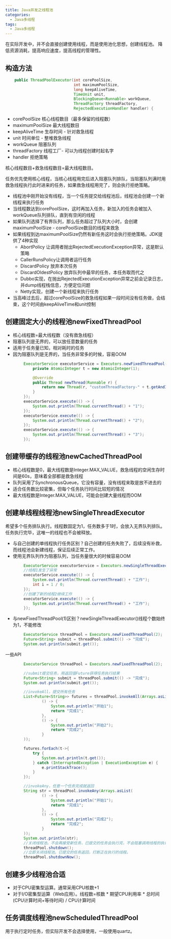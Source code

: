 ```yaml
---
title: Java并发之线程池
categories:
  - Java多线程
tags:
  - Java多线程
---
```

在实际开发中，并不会直接创建使用线程，而是使用池化思想，创建线程池。
降低资源消耗，提高响应速度，提高线程的管理性。

## 构造方法

```java
    public ThreadPoolExecutor(int corePoolSize,
                              int maximumPoolSize,
                              long keepAliveTime,
                              TimeUnit unit,
                              BlockingQueue<Runnable> workQueue,
                              ThreadFactory threadFactory,
                              RejectedExecutionHandler handler) {
```

- corePoolSize 核心线程数目（最多保留的线程数）
- maximumPoolSize 最大线程数目
- keepAliveTime 生存时间 - 针对救急线程
- unit 时间单位 - 整堆救急线程
- workQueue 阻塞队列
- threadFactory 线程工厂- 可以为线程创建时起名字
- handler 拒绝策略 

核心线程数目+救急线程数目=最大线程数目。

任务优先使用核心线程，当核心线程用完后进入阻塞队列排队，当阻塞队列满时用救急线程执行此时进来的任务，如果救急线程用完了，则会执行拒绝策略。

- 线程池中刚开始没有线程，当一个任务提交给线程池后，线程池会创建一个新线程来执行任务
- 当线程数达到corePoolSize，这时再加入任务，新加入的任务会被加入workQueue队列排队，直到有空闲的线程
- 如果队列选择了有界队列，那么任务超过了队列大小时，会创建maximumPoolSize - corePoolSize数目的线程来救急
- 如果线程到达maximumPoolSize仍然有新任务这时会执行拒绝策略。JDK提供了4种实现
  - AbortPolicy 让调用者抛出RejectedExecutionException异常，这是默认策略
  - CallerRunsPolicy让调用者运行任务
  - DiscardPolicy 放弃本次任务
  - DiscardOldestPolicy 放弃队列中最早的任务，本任务取而代之
  - Dubbo实现，在抛出RejectedExecutionException异常之前会记录日志，并dump线程栈信息，方便定位问题
  - Netty实现，创建一个新线程来执行任务
- 当高峰过去后，超过corePoolSize的救急线程如果一段时间没有任务做，会结束，这个时间由keepAliveTime和unit控制

## 创建固定大小的线程池newFixedThreadPool

- 核心线程数=最大线程数（没有救急线程）
- 阻塞队列是无界的，可以放任意数量的任务
- 适用于任务量已知，相对耗时的任务
- 因为阻塞队列是无界的，当任务非常多的时候，容易OOM

```java
        ExecutorService executorService = Executors.newFixedThreadPool(3, new ThreadFactory() {
            private AtomicInteger t = new AtomicInteger(1);

            @Override
            public Thread newThread(Runnable r) {
                return new Thread(r, "customThreadFactory-" + t.getAndIncrement());
            }
        });
        executorService.execute(() -> {
            System.out.println(Thread.currentThread() + "1");
        });
        executorService.execute(() -> {
            System.out.println(Thread.currentThread() + "2");
        });
        executorService.execute(() -> {
            System.out.println(Thread.currentThread() + "3");
        });
```

## 创建带缓存的线程池newCachedThreadPool

- 核心线程数是0，最大线程数是Integer.MAX_VALUE，救急线程的空闲生存时间是60s，意味着全部都是救急线程
- 队列采用了SynchronousQueue，它没有容量，没有线程来取是放不进去的
- 适合任务数比较密集，但每个任务执行时间比较短的情况
- 最大线程数是Integer.MAX_VALUE，可能会创建大量线程而OOM

## 创建单线程线程池newSingleThreadExecutor

希望多个任务排队执行。线程数固定为1，任务数多于1时，会放入无界队列排队。任务执行完毕，这唯一的线程也不会被释放。

- 与自己创建的单线程执行任务区别？自己创建的任务失败了，后续没有补救，而线程池会新建线程，保证后续正常工作。
- 使用无界队列作为阻塞队列，当任务量很大的时候容易OOM

```java
        ExecutorService executorService = Executors.newSingleThreadExecutor();
		//线程1发生了异常
        executorService.execute(() -> {
            System.out.println(Thread.currentThread() + "工作");
            int i = 1 / 0;
        });
		//创建了新的线程2继续工作
        executorService.execute(() -> {
            System.out.println(Thread.currentThread() + "工作");
        });
```

- 与newFixedThreadPool(1)区别？newSingleThreadExecutor()线程个数始终为1，不能修改

```java
        ExecutorService threadPool = Executors.newFixedThreadPool(2);
        Future<String> submit = threadPool.submit(() -> "完成");
        System.out.println(submit.get());
```

一些API

```java
        ExecutorService threadPool = Executors.newFixedThreadPool(2);

		//submit提交任务，用返回值Future获得任务执行结果
        Future<String> submit = threadPool.submit(() -> "完成");
        System.out.println(submit.get());

        //invokeAll，提交所有任务
        List<Future<String>> futures = threadPool.invokeAll(Arrays.asList(
                () -> {
                    System.out.println("开始1");
                    return "完成1";
                },
                () -> {
                    System.out.println("开始2");
                    return "完成2";
                }
        ));

        futures.forEach(t->{
            try {
                System.out.println(t.get());
            } catch (InterruptedException | ExecutionException e) {
                e.printStackTrace();
            }
        });

        //invokeAny，任意一个任务完成就返回
        String str = threadPool.invokeAny(Arrays.asList(
                () -> {
                    System.out.println("开始1");
                    return "完成1";
                },
                () -> {
                    System.out.println("完成2");
                    return "完成2";
                }
        ));
        System.out.println(str);
		//关闭线程池。不会再接受新任务，已提交的任务会执行完，不会阻塞调用线程的执行
		threadPool.shutdown();
		//立即关闭线程池。已提交的任务返回，打断正在执行的线程。
    	threadPool.shutdownNow();
```

## 创建多少线程池合适

- 对于CPU密集型运算。通常采用CPU核数+1
- 对于I/O密集型运算（Web应用）。线程数=核数 \* 期望CPU利用率 \* 总时间(CPU计算时间+等待时间) / CPU计算时间

## 任务调度线程池newScheduledThreadPool

用于执行定时任务，但实际开发不会选择使用，一般使用quartz。